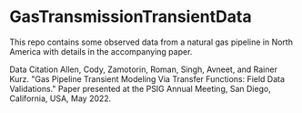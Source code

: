# GasTransmissionTransientData
This repo contains some observed data from a natural gas pipeline in North America with details in the accompanying paper.

Data Citation
Allen, Cody, Zamotorin, Roman, Singh, Avneet, and Rainer Kurz. "Gas Pipeline Transient Modeling Via Transfer Functions: Field Data Validations." Paper presented at the PSIG Annual Meeting, San Diego, California, USA, May 2022.
